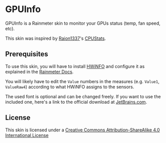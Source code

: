 # GPUInfo #
GPUInfo is a Rainmeter skin to monitor your GPUs status (temp, fan speed, etc).

This skin was inspired by [Raion1337](https://www.deviantart.com/raion1337)'s [CPUStats](https://www.deviantart.com/raion1337/art/CPUStats-Temperature-and-Usage-568402322).

## Prerequisites ##
To use this skin, you will have to install [HWiNFO](https://www.hwinfo.com/) and configure it as explained in the [Rainmeter Docs](https://docs.rainmeter.net/tips/hwinfo/).

You will likely have to edit the `Value` numbers in the measures (e.g. `Value1`, `ValueRaw4`) according to what HWiNFO assigns to the sensors.

The used font is optional and can be changed freely. If you want to use the included one, here's a link to the official download at [JetBrains.com](https://www.jetbrains.com/lp/mono/).

## License ##
This skin is licensed under a [Creative Commons Attribution-ShareAlike 4.0 International License](https://creativecommons.org/licenses/by-sa/4.0/)
